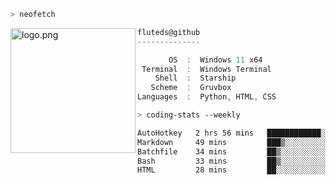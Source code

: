 ```zsh
> neofetch
```

<!--img align="left" src="https://github.com/fluteds.png" alt="logo.png" width="200"/>-->
<img align="left" src="https://external-content.duckduckgo.com/iu/?u=https%3A%2F%2F78.media.tumblr.com%2F975fca5f82161b190efdcaa05ffbd4ec%2Ftumblr_p6q6m9TJF01x3p3jmo1_500.png&f=1&nofb=1" alt="logo.png" width="200"/>

```csharp
fluteds@github
--------------

       OS  :  Windows 11 x64
 Terminal  :  Windows Terminal
    Shell  :  Starship
   Scheme  :  Gruvbox
Languages  :  Python, HTML, CSS
```

```zsh
> coding-stats --weekly
```

<!--START_SECTION:waka-->

```txt
AutoHotkey   2 hrs 56 mins   ████████████░░░░░░░░░░░░░   48.52 %
Markdown     49 mins         ███▒░░░░░░░░░░░░░░░░░░░░░   13.75 %
Batchfile    34 mins         ██▒░░░░░░░░░░░░░░░░░░░░░░   09.44 %
Bash         33 mins         ██▒░░░░░░░░░░░░░░░░░░░░░░   09.19 %
HTML         28 mins         ██░░░░░░░░░░░░░░░░░░░░░░░   07.87 %
```

<!--END_SECTION:waka-->
